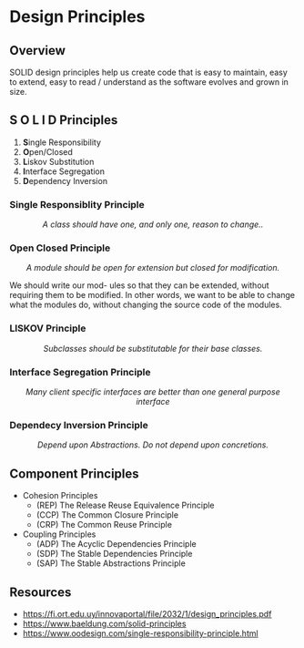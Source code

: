 # Design Principles

## Overview
SOLID design principles help us create code that is easy to maintain, easy to extend, easy to read / understand as the software evolves and grown in size.

## S O L I D Principles
1. **S**ingle Responsibility
2. **O**pen/Closed
3. **L**iskov Substitution
4. **I**nterface Segregation
5. **D**ependency Inversion

### Single Responsiblity Principle
<p align="center">
  <i>A class should have one, and only one, reason to change..</i>
</p>


### Open Closed Principle
<p align="center">
  <i>A module should be open for extension but closed for modification.</i>
</p>

We should write our mod- ules so that they can be extended, without requiring them to be modified. In other words, we want to be able to change what the modules do, without changing the source code of the modules.

### LISKOV Principle
<p align="center">
  <i>Subclasses should be substitutable for their base classes.</i>
</p>

### Interface Segregation Principle
<p align="center">
  <i>Many client specific interfaces are better than one general purpose interface</i>
</p>

### Dependecy Inversion Principle
<p align="center">
  <i>Depend upon Abstractions. Do not depend upon concretions.</i>
</p>

## Component Principles
- Cohesion Principles
  - (REP) The Release Reuse Equivalence Principle
  - (CCP) The Common Closure Principle
  - (CRP) The Common Reuse Principle
- Coupling Principles
  - (ADP) The Acyclic Dependencies Principle
  - (SDP) The Stable Dependencies Principle
  - (SAP) The Stable Abstractions Principle

## Resources
- https://fi.ort.edu.uy/innovaportal/file/2032/1/design_principles.pdf
- https://www.baeldung.com/solid-principles
- https://www.oodesign.com/single-responsibility-principle.html
